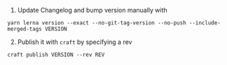 1. Update Changelog and bump version manually with

`yarn lerna version --exact --no-git-tag-version --no-push --include-merged-tags VERSION`

2. Publish it with `craft` by specifying a rev

`craft publish VERSION --rev REV`
